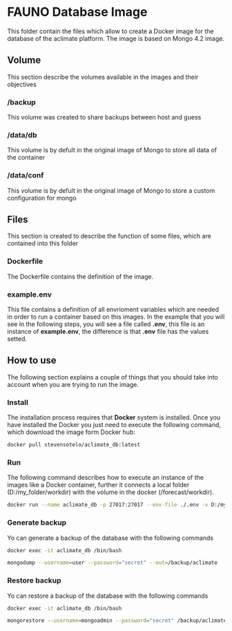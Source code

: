 # FAUNO Database Image
This folder contain the files which allow to create a Docker image for
the database of the aclimate platform. The image is based on Mongo 4.2 image.

## Volume
This section describe the volumes available in the images and their objectives

### /backup
This volume was created to share backups between host and guess

### /data/db
This volume is by defult in the original image of Mongo to store
all data of the container

### /data/conf
This volume is by defult in the original image of Mongo to store
a custom configuration for mongo

## Files
This section is created to describe the function of some files,
which are contained into this folder

### Dockerfile
The Dockerfile contains the definition of the image.

### example.env
This file contains a definition of all envrioment variables which are needed
in order to run a container based on this images. In the example that you will
see in the following steps, you will see a file called **.env**, this file
is an instance of **example.env**, the difference is that **.env** file has the values setted.

## How to use
The following section explains a couple of things that you should take into account when you
are trying to run the image.

### Install
The installation process requires that **Docker** system is installed. Once you have installed
the Docker you just need to execute the following command, which download the image form Docker hub:

``` bash
docker pull stevensotelo/aclimate_db:latest
```

### Run
The following command describes how to execute an instance of the images like a Docker container, further
it connects a local folder (D:/my_folder/workdir) with the volume in the docker (/forecast/workdir).

``` bash
docker run --name aclimate_db -p 27017:27017 --env-file ./.env -v D:/my_folder/workdir/data:/data/db -v D:/my_folder/workdir/backup:/backup -d stevensotelo/aclimate_db:latest
```

### Generate backup
Yo can generate a backup of the database with the following commands

``` bash
docker exec -it aclimate_db /bin/bash

mongodump --username=user --password="secret" --out=/backup/aclimate
```

### Restore backup
Yo can restore a backup of the database with the following commands

``` bash
docker exec -it aclimate_db /bin/bash

mongorestore --username=mongoadmin --password="secret" /backup/aclimate
```